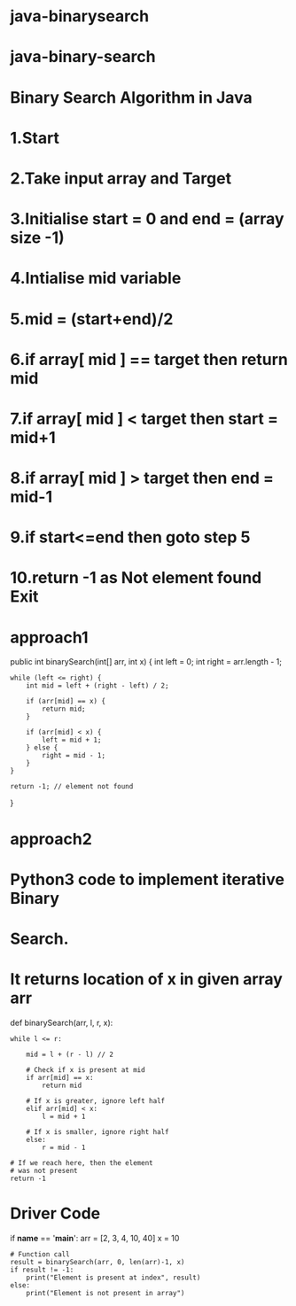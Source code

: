 # java-binarysearch
# java-binary-search
# Binary Search Algorithm in Java
# 1.Start
# 2.Take input array and Target
# 3.Initialise start = 0 and end = (array size -1)
# 4.Intialise mid variable
# 5.mid = (start+end)/2
# 6.if array[ mid ] == target then return mid
# 7.if array[ mid ] < target then start = mid+1
# 8.if array[ mid ] > target then end = mid-1
# 9.if start<=end then goto step 5
# 10.return -1 as Not element found Exit
# approach1
public int binarySearch(int[] arr, int x) {
    int left = 0;
    int right = arr.length - 1;

    while (left <= right) {
        int mid = left + (right - left) / 2;

        if (arr[mid] == x) {
            return mid;
        }

        if (arr[mid] < x) {
            left = mid + 1;
        } else {
            right = mid - 1;
        }
    }

    return -1; // element not found
}

# approach2
# Python3 code to implement iterative Binary
# Search.


# It returns location of x in given array arr
def binarySearch(arr, l, r, x):

	while l <= r:

		mid = l + (r - l) // 2

		# Check if x is present at mid
		if arr[mid] == x:
			return mid

		# If x is greater, ignore left half
		elif arr[mid] < x:
			l = mid + 1

		# If x is smaller, ignore right half
		else:
			r = mid - 1

	# If we reach here, then the element
	# was not present
	return -1


# Driver Code
if __name__ == '__main__':
	arr = [2, 3, 4, 10, 40]
	x = 10

	# Function call
	result = binarySearch(arr, 0, len(arr)-1, x)
	if result != -1:
		print("Element is present at index", result)
	else:
		print("Element is not present in array")
